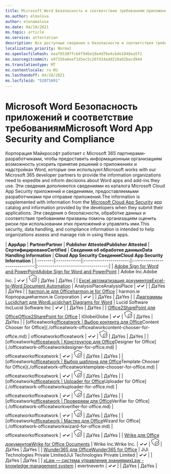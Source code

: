 ```yaml
---
title: Microsoft Word Безопасность и соответствие требованиям приложения — все приложения
ms.author: elmalova
author: elenamalova
ms.date: 04/19/2021
ms.topic: article
ms.service: attestation
description: Все доступные сведения о безопасности и соответствия требованиям для всех Microsoft Word приложений.
localization_priority: Normal
ms.openlocfilehash: eeaf85307fcb4f9d6e18e4d76e4cbde1848ea5f2
ms.sourcegitcommit: e97156a6eaf1d5ec5c26fd14add210a92bacd944
ms.translationtype: MT
ms.contentlocale: ru-RU
ms.lasthandoff: 04/28/2021
ms.locfileid: "52071691"
---
```

# <a name="microsoft-word-app-security-and-compliance"></a><span data-ttu-id="52649-103">Microsoft Word Безопасность приложений и соответствие требованиям</span><span class="sxs-lookup"><span data-stu-id="52649-103">Microsoft Word App Security and Compliance</span></span>

<span data-ttu-id="52649-104">Корпорация Майкрософт работает с Microsoft 365 партнерами-разработчиками, чтобы предоставить информационным организациям возможность ускорить принятие решений о приложениях и надстройках Word, которые они используют.</span><span class="sxs-lookup"><span data-stu-id="52649-104">Microsoft works with our Microsoft 365 developer partners to provide the information organizations need to expedite and inform decisions about Word apps and add-ins they use.</span></span> <span data-ttu-id="52649-105">Эти сведения дополняются сведениями [](https://www.microsoft.com/en-us/enterprise-mobility-security/cloud-app-security) из каталога Microsoft Cloud App Security приложений и сведениями, предоставляемыми разработчиками при отправке приложений.</span><span class="sxs-lookup"><span data-stu-id="52649-105">The information is supplemented with information from the [Microsoft Cloud App Security](https://www.microsoft.com/en-us/enterprise-mobility-security/cloud-app-security) app catalog and information provided by the developers when they submit their applications.</span></span> <span data-ttu-id="52649-106">Эти сведения о безопасности, обработке данных и соответствия требованиям призваны помочь организациям оценить риски при использовании этих приложений и управлять ими.</span><span class="sxs-lookup"><span data-stu-id="52649-106">This security, data handling, and compliance information is intended to help organizations assess and manage risk in using these apps.</span></span>

| <span data-ttu-id="52649-107">**App**</span><span class="sxs-lookup"><span data-stu-id="52649-107">**App**</span></span> | <span data-ttu-id="52649-108">**Partner**</span><span class="sxs-lookup"><span data-stu-id="52649-108">**Partner**</span></span> | <span data-ttu-id="52649-109">**Publisher Attested**</span><span class="sxs-lookup"><span data-stu-id="52649-109">**Publisher Attested**</span></span> | <span data-ttu-id="52649-110">**Сертифицировано**</span><span class="sxs-lookup"><span data-stu-id="52649-110">**Certified**</span></span> | <span data-ttu-id="52649-111">**Сведения об обработке данных**</span><span class="sxs-lookup"><span data-stu-id="52649-111">**Data Handling Information**</span></span> | <span data-ttu-id="52649-112">**Cloud App Security Сведения**</span><span class="sxs-lookup"><span data-stu-id="52649-112">**Cloud App Security Information**</span></span> |
|:--------|:------------|:----------------------:|:-----------------------------:|:----------------------------------:|
| [<span data-ttu-id="52649-113">Adobe Sign for Word and PowerPoint</span><span class="sxs-lookup"><span data-stu-id="52649-113">Adobe Sign for Word and PowerPoint</span></span>](./adobe-inc-sign-for-word-and-powerpoint.md) | <span data-ttu-id="52649-114">Adobe Inc.</span><span class="sxs-lookup"><span data-stu-id="52649-114">Adobe Inc.</span></span> | <span data-ttu-id="52649-115">**✓**</span><span class="sxs-lookup"><span data-stu-id="52649-115">**✓**</span></span> | <img alt="Certified application badge" src="../media/certified-badge.png" height="25" width="25" /> | <span data-ttu-id="52649-116">Да</span><span class="sxs-lookup"><span data-stu-id="52649-116">Yes</span></span> | <span data-ttu-id="52649-117">Да</span><span class="sxs-lookup"><span data-stu-id="52649-117">Yes</span></span> |
| [<span data-ttu-id="52649-118">Excel автоматизация документов</span><span class="sxs-lookup"><span data-stu-id="52649-118">Excel-to-Word Document Automation</span></span>](./analysisplace-excel-to-word-document-automation.md) | <span data-ttu-id="52649-119">AnalysisPlace</span><span class="sxs-lookup"><span data-stu-id="52649-119">AnalysisPlace</span></span> | <span data-ttu-id="52649-120">**✓**</span><span class="sxs-lookup"><span data-stu-id="52649-120">**✓**</span></span> |  | <span data-ttu-id="52649-121">Да</span><span class="sxs-lookup"><span data-stu-id="52649-121">Yes</span></span> | <span data-ttu-id="52649-122">Да</span><span class="sxs-lookup"><span data-stu-id="52649-122">Yes</span></span> |
| [<span data-ttu-id="52649-123">harmon.ie для Office</span><span class="sxs-lookup"><span data-stu-id="52649-123">harmon.ie for Office</span></span>](./harmonie-corporation-for-office.md) | <span data-ttu-id="52649-124">harmon.ie Корпорация</span><span class="sxs-lookup"><span data-stu-id="52649-124">harmon.ie Corporation</span></span> | <span data-ttu-id="52649-125">**✓**</span><span class="sxs-lookup"><span data-stu-id="52649-125">**✓**</span></span> |  | <span data-ttu-id="52649-126">Да</span><span class="sxs-lookup"><span data-stu-id="52649-126">Yes</span></span> | <span data-ttu-id="52649-127">Да</span><span class="sxs-lookup"><span data-stu-id="52649-127">Yes</span></span> |
| [<span data-ttu-id="52649-128">Диаграммы Lucidchart для Word</span><span class="sxs-lookup"><span data-stu-id="52649-128">Lucidchart Diagrams for Word</span></span>](./lucid-software-inc-lucidchart-diagrams-for-word.md) | <span data-ttu-id="52649-129">Lucid Software Inc</span><span class="sxs-lookup"><span data-stu-id="52649-129">Lucid Software Inc</span></span> | <span data-ttu-id="52649-130">**✓**</span><span class="sxs-lookup"><span data-stu-id="52649-130">**✓**</span></span> |  | <span data-ttu-id="52649-131">Да</span><span class="sxs-lookup"><span data-stu-id="52649-131">Yes</span></span> | <span data-ttu-id="52649-132">Да</span><span class="sxs-lookup"><span data-stu-id="52649-132">Yes</span></span> |
| [<span data-ttu-id="52649-133">Office2SharePoint для Office</span><span class="sxs-lookup"><span data-stu-id="52649-133">Office2SharePoint for Office</span></span>](./iglobe-office2sharepoint-for-office.md) | <span data-ttu-id="52649-134">iGlobe</span><span class="sxs-lookup"><span data-stu-id="52649-134">iGlobe</span></span> | <span data-ttu-id="52649-135">**✓**</span><span class="sxs-lookup"><span data-stu-id="52649-135">**✓**</span></span> | <img alt="Certified application badge" src="../media/certified-badge.png" height="25" width="25" /> | <span data-ttu-id="52649-136">Да</span><span class="sxs-lookup"><span data-stu-id="52649-136">Yes</span></span> | <span data-ttu-id="52649-137">Да</span><span class="sxs-lookup"><span data-stu-id="52649-137">Yes</span></span> |
| <span data-ttu-id="52649-138">[officeatwork</span><span class="sxs-lookup"><span data-stu-id="52649-138">[officeatwork</span></span> | <span data-ttu-id="52649-139">Выбор контента для Office](./officeatwork-officeatworkcontent-chooser-for-office.md)</span><span class="sxs-lookup"><span data-stu-id="52649-139">Content Chooser for Office](./officeatwork-officeatworkcontent-chooser-for-office.md)</span></span> | <span data-ttu-id="52649-140">officeatwork</span><span class="sxs-lookup"><span data-stu-id="52649-140">officeatwork</span></span> | <span data-ttu-id="52649-141">**✓**</span><span class="sxs-lookup"><span data-stu-id="52649-141">**✓**</span></span> | <img alt="Certified application badge" src="../media/certified-badge.png" height="25" width="25" /> | <span data-ttu-id="52649-142">Да</span><span class="sxs-lookup"><span data-stu-id="52649-142">Yes</span></span> | <span data-ttu-id="52649-143">Да</span><span class="sxs-lookup"><span data-stu-id="52649-143">Yes</span></span> |
| <span data-ttu-id="52649-144">[officeatwork</span><span class="sxs-lookup"><span data-stu-id="52649-144">[officeatwork</span></span> | <span data-ttu-id="52649-145">Конструктор для Office](./officeatwork-officeatworkdesigner-for-office.md)</span><span class="sxs-lookup"><span data-stu-id="52649-145">Designer for Office](./officeatwork-officeatworkdesigner-for-office.md)</span></span> | <span data-ttu-id="52649-146">officeatwork</span><span class="sxs-lookup"><span data-stu-id="52649-146">officeatwork</span></span> | <span data-ttu-id="52649-147">**✓**</span><span class="sxs-lookup"><span data-stu-id="52649-147">**✓**</span></span> | <img alt="Certified application badge" src="../media/certified-badge.png" height="25" width="25" /> | <span data-ttu-id="52649-148">Да</span><span class="sxs-lookup"><span data-stu-id="52649-148">Yes</span></span> | <span data-ttu-id="52649-149">Да</span><span class="sxs-lookup"><span data-stu-id="52649-149">Yes</span></span> |
| <span data-ttu-id="52649-150">[officeatwork</span><span class="sxs-lookup"><span data-stu-id="52649-150">[officeatwork</span></span> | <span data-ttu-id="52649-151">Выбор шаблона для Office](./officeatwork-officeatworktemplate-chooser-for-office.md)</span><span class="sxs-lookup"><span data-stu-id="52649-151">Template Chooser for Office](./officeatwork-officeatworktemplate-chooser-for-office.md)</span></span> | <span data-ttu-id="52649-152">officeatwork</span><span class="sxs-lookup"><span data-stu-id="52649-152">officeatwork</span></span> | <span data-ttu-id="52649-153">**✓**</span><span class="sxs-lookup"><span data-stu-id="52649-153">**✓**</span></span> | <img alt="Certified application badge" src="../media/certified-badge.png" height="25" width="25" /> | <span data-ttu-id="52649-154">Да</span><span class="sxs-lookup"><span data-stu-id="52649-154">Yes</span></span> | <span data-ttu-id="52649-155">Да</span><span class="sxs-lookup"><span data-stu-id="52649-155">Yes</span></span> |
| <span data-ttu-id="52649-156">[officeatwork</span><span class="sxs-lookup"><span data-stu-id="52649-156">[officeatwork</span></span> | <span data-ttu-id="52649-157">Uploader for Office](./officeatwork-officeatworkuploader-for-office.md)</span><span class="sxs-lookup"><span data-stu-id="52649-157">Uploader for Office](./officeatwork-officeatworkuploader-for-office.md)</span></span> | <span data-ttu-id="52649-158">officeatwork</span><span class="sxs-lookup"><span data-stu-id="52649-158">officeatwork</span></span> | <span data-ttu-id="52649-159">**✓**</span><span class="sxs-lookup"><span data-stu-id="52649-159">**✓**</span></span> | <img alt="Certified application badge" src="../media/certified-badge.png" height="25" width="25" /> | <span data-ttu-id="52649-160">Да</span><span class="sxs-lookup"><span data-stu-id="52649-160">Yes</span></span> | <span data-ttu-id="52649-161">Да</span><span class="sxs-lookup"><span data-stu-id="52649-161">Yes</span></span> |
| <span data-ttu-id="52649-162">[officeatwork</span><span class="sxs-lookup"><span data-stu-id="52649-162">[officeatwork</span></span> | <span data-ttu-id="52649-163">Проверяем для Office](./officeatwork-officeatworkverifier-for-office.md)</span><span class="sxs-lookup"><span data-stu-id="52649-163">Verifier for Office](./officeatwork-officeatworkverifier-for-office.md)</span></span> | <span data-ttu-id="52649-164">officeatwork</span><span class="sxs-lookup"><span data-stu-id="52649-164">officeatwork</span></span> | <span data-ttu-id="52649-165">**✓**</span><span class="sxs-lookup"><span data-stu-id="52649-165">**✓**</span></span> | <img alt="Certified application badge" src="../media/certified-badge.png" height="25" width="25" /> | <span data-ttu-id="52649-166">Да</span><span class="sxs-lookup"><span data-stu-id="52649-166">Yes</span></span> | <span data-ttu-id="52649-167">Да</span><span class="sxs-lookup"><span data-stu-id="52649-167">Yes</span></span> |
| <span data-ttu-id="52649-168">[officeatwork</span><span class="sxs-lookup"><span data-stu-id="52649-168">[officeatwork</span></span> | <span data-ttu-id="52649-169">Мастер для Office](./officeatwork-officeatworkwizard-for-office.md)</span><span class="sxs-lookup"><span data-stu-id="52649-169">Wizard for Office](./officeatwork-officeatworkwizard-for-office.md)</span></span> | <span data-ttu-id="52649-170">officeatwork</span><span class="sxs-lookup"><span data-stu-id="52649-170">officeatwork</span></span> | <span data-ttu-id="52649-171">**✓**</span><span class="sxs-lookup"><span data-stu-id="52649-171">**✓**</span></span> | <img alt="Certified application badge" src="../media/certified-badge.png" height="25" width="25" /> | <span data-ttu-id="52649-172">Да</span><span class="sxs-lookup"><span data-stu-id="52649-172">Yes</span></span> | <span data-ttu-id="52649-173">Да</span><span class="sxs-lookup"><span data-stu-id="52649-173">Yes</span></span> |
| [<span data-ttu-id="52649-174">Wrike для Office документов</span><span class="sxs-lookup"><span data-stu-id="52649-174">Wrike for Office Documents</span></span>](./wrike-inc-for-office-documents.md) | <span data-ttu-id="52649-175">Wrike Inc.</span><span class="sxs-lookup"><span data-stu-id="52649-175">Wrike Inc.</span></span> | <span data-ttu-id="52649-176">**✓**</span><span class="sxs-lookup"><span data-stu-id="52649-176">**✓**</span></span> | <img alt="Certified application badge" src="../media/certified-badge.png" height="25" width="25" /> | <span data-ttu-id="52649-177">Да</span><span class="sxs-lookup"><span data-stu-id="52649-177">Yes</span></span> | <span data-ttu-id="52649-178">Да</span><span class="sxs-lookup"><span data-stu-id="52649-178">Yes</span></span> |
| [<span data-ttu-id="52649-179">Wunder365 для Office</span><span class="sxs-lookup"><span data-stu-id="52649-179">Wunder365 for Office</span></span>](./jiji-technologies-private-limited-wunder365-for-office.md) | <span data-ttu-id="52649-180">JiJi Technologies Private Limited</span><span class="sxs-lookup"><span data-stu-id="52649-180">JiJi Technologies Private Limited</span></span> | <span data-ttu-id="52649-181">**✓**</span><span class="sxs-lookup"><span data-stu-id="52649-181">**✓**</span></span> |  | <span data-ttu-id="52649-182">Да</span><span class="sxs-lookup"><span data-stu-id="52649-182">Yes</span></span> | <span data-ttu-id="52649-183">Да</span><span class="sxs-lookup"><span data-stu-id="52649-183">Yes</span></span> |
| [<span data-ttu-id="52649-184">xLaw — система управления знаниями</span><span class="sxs-lookup"><span data-stu-id="52649-184">xLaw - knowledge management system</span></span>](./evertn-xlaw-knowledge-management-system.md) | <span data-ttu-id="52649-185">evertn</span><span class="sxs-lookup"><span data-stu-id="52649-185">evertn</span></span> | <span data-ttu-id="52649-186">**✓**</span><span class="sxs-lookup"><span data-stu-id="52649-186">**✓**</span></span> |  | <span data-ttu-id="52649-187">Да</span><span class="sxs-lookup"><span data-stu-id="52649-187">Yes</span></span> | <span data-ttu-id="52649-188">Да</span><span class="sxs-lookup"><span data-stu-id="52649-188">Yes</span></span> |
